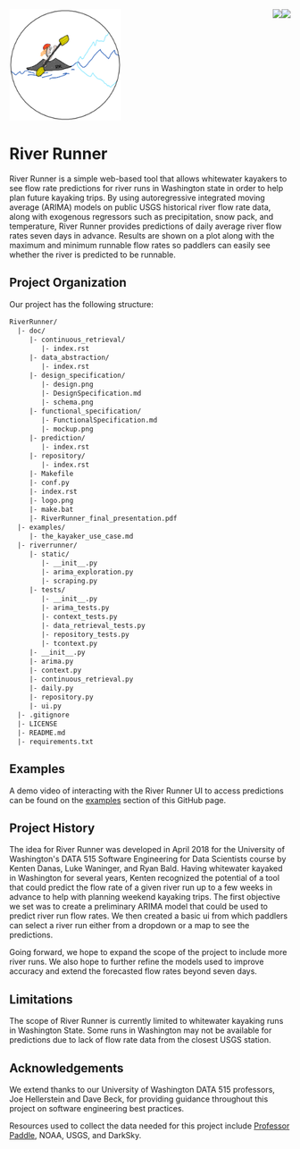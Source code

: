 <a href="http://lkwaninger.ddns.net:8111/viewType.html?buildTypeId=RiverRunner_Build&guest=1">
<img align="right" src="http://lkwaninger.ddns.net:8111/app/rest/builds/buildType:(id:RiverRunner_Build)/statusIcon"/>
</a>
<a href="http://lkwaninger.ddns.net:8111/viewType.html?buildTypeId=RiverRunner_Build&guest=1">
<img align="right" src="http://lkwaninger.ddns.net:8111/repository/download/RiverRunner_Build/.lastFinished/htmlcov/coverage.svg"/>
</a>

<img src=https://github.com/kentdanas/RiverRunner/raw/master/doc/logo.png  width="200" height="200" />

# River Runner
River Runner is a simple web-based tool that allows whitewater kayakers to see flow rate predictions for river runs in Washington state in order to help plan future kayaking trips. By using autoregressive integrated moving average (ARIMA) models on public USGS historical river flow rate data, along with exogenous regressors such as precipitation, snow pack, and temperature, River Runner provides predictions of daily average river flow rates seven days in advance. Results are shown on a plot along with the maximum and minimum runnable flow rates so paddlers can easily see whether the river is predicted to be runnable.

## Project Organization
Our project has the following structure:
```
RiverRunner/
  |- doc/
     |- continuous_retrieval/
        |- index.rst
     |- data_abstraction/
        |- index.rst
     |- design_specification/  
        |- design.png
        |- DesignSpecification.md
        |- schema.png
     |- functional_specification/  
        |- FunctionalSpecification.md
        |- mockup.png
     |- prediction/
        |- index.rst
     |- repository/
        |- index.rst
     |- Makefile
     |- conf.py
     |- index.rst
     |- logo.png
     |- make.bat
     |- RiverRunner_final_presentation.pdf
  |- examples/
     |- the_kayaker_use_case.md
  |- riverrunner/
     |- static/
        |- __init__.py
        |- arima_exploration.py
        |- scraping.py
     |- tests/
        |- __init__.py
        |- arima_tests.py
        |- context_tests.py
        |- data_retrieval_tests.py
        |- repository_tests.py
        |- tcontext.py
     |- __init__.py
     |- arima.py
     |- context.py
     |- continuous_retrieval.py
     |- daily.py
     |- repository.py
     |- ui.py
  |- .gitignore
  |- LICENSE
  |- README.md
  |- requirements.txt
```

## Examples
A demo video of interacting with the River Runner UI to access predictions can be found on the [examples](https://github.com/kentdanas/RiverRunner/tree/master/examples) section of this GitHub page.

## Project History
The idea for River Runner was developed in April 2018 for the University of Washington's DATA 515 Software Engineering for Data Scientists course by Kenten Danas, Luke Waninger, and Ryan Bald. Having whitewater kayaked in Washington for several years, Kenten recognized the potential of a tool that could predict the flow rate of a given river run up to a few weeks in advance to help with planning weekend kayaking trips. The first objective we set was to create a preliminary ARIMA model that could be used to predict river run flow rates. We then created a basic ui from which paddlers can select a river run either from a dropdown or a map to see the predictions.

Going forward, we hope to expand the scope of the project to include more river runs. We also hope to further refine the models used to improve accuracy and extend the forecasted flow rates beyond seven days.  

## Limitations
The scope of River Runner is currently limited to whitewater kayaking runs in Washington State. Some runs in Washington may not be available for predictions due to lack of flow rate data from the closest USGS station.  

## Acknowledgements
We extend thanks to our University of Washington DATA 515 professors, Joe Hellerstein and Dave Beck, for providing guidance throughout this project on software engineering best practices.

Resources used to collect the data needed for this project include [Professor Paddle](http://www.professorpaddle.com/rivers/riverlist.asp), NOAA, USGS, and DarkSky.
